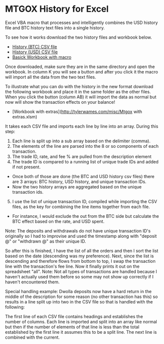 MTGOX History for Excel 
=====

Excel VBA macro that processes and intelligently combines the USD history file and BTC history text files into a single history.

To see how it works download the two history files and workbook below.
* [History (BTC) CSV file](http://tylerwames.com/misc/history_BTC.csv)
* [History (USD) CSV file](http://tylerwames.com/misc/history_BTC.csv)
* [Basick Workbook with macro](http://tylerwames.com/misc/Mtgox.xlsm)

Once downloaded, make sure they are in the same directory and open the workbook.  In column K you will see a button and after you click it the macro will import all the data from the two text files.

To illustrate what you can do with the history in the new format download the following workbook and place it in the same folder as the other files.  When you click the button (column AB) it will import the data as normal but now will show the transaction effects on your balance!

* [Workbook with extras](http://tylerwames.com/misc/Mtgox with extras.xlsm)

It takes each CSV file and imports each line by line into an array. During this step:
1. Each line is split up into a sub array based on the delimiter (comma).
2. The elements of the line are parsed into the 8 or so components of each transaction.
3. The trade ID, rate, and fee % are pulled from the description element
4. The trade ID is compared to a running list of unique trade IDs and added if not present.
  * Once both of those are done (the BTC and USD history csv files) there are 3 arrays: BTC history, USD history, and unique transaction IDs.
  * Now the two history arrays are aggregated based on the unique transaction ids.
5. I use the list of unique transaction ID, compiled while importing the CSV files, as the key for combining the line items together from each file.
  * For instance, I would exclude the out from the BTC side but calculate the BTC effect based on the rate, and USD spent.

Note: The deposits and withdrawals do not have unique transaction ID's originally so I had to improvise and used the timestamp along with "deposit @" or "withdrawn @" as their unique ID.

So after this is finished, I have the list of all the orders and then I sort the list based on the date (descending was my preference).
Next, since the list is descending and therefore flows from bottom to top, I swap the transaction line with the transaction's fee line.
Now it finally prints it out on the spreadsheet "all".
Note: Not all types of transactions are handled because I haven't actually used them before so some may not show up correctly if I haven't encountered them.

Special handling example: Dwolla deposits now have a hard return in the middle of the description for some reason (no other transaction has this) so results in a line split up into two in the CSV file so that is handled with the following:

The first line of each CSV file contains headings and establishes the number of columns.
Each line is imported and split into an array like normal but then if the number of elements of that line is less than the total established by the first line it assumes this to be a split line. The next line is combined with the current.
